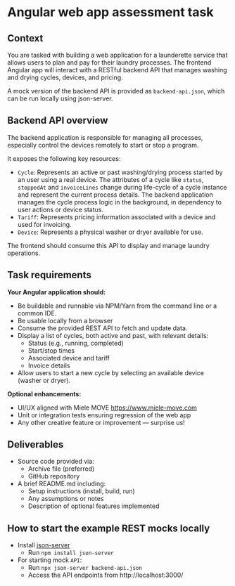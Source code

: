 # Angular web app assessment task

## Context

You are tasked with building a web application for a launderette service that allows 
users to plan and pay for their laundry processes. The frontend Angular app will interact with a RESTful 
backend API that manages washing and drying cycles, devices, and pricing.

A mock version of the backend API is provided as `backend-api.json`, which can be run locally using json-server.

## Backend API overview

The backend application is responsible for managing
all processes, especially control the devices remotely to start or stop a program. 

It exposes the following key resources:

- `Cycle`: Represents an active or past washing/drying process started by an user 
  using a real device.
  The attributes of a cycle like `status`, `stoppedAt` and `invoiceLines` change during 
  life-cycle of a cycle instance and represent the current process details. The backend
  application manages the cycle process logic in the background, in dependency to user actions or device status. 
- `Tariff`: Represents pricing information associated with a device and used for invoicing.
- `Device`: Represents a physical washer or dryer available for use.

The frontend should consume this API to display and manage laundry operations.

## Task requirements

**Your Angular application should:**

- Be buildable and runnable via NPM/Yarn from the command line or a common IDE.
- Be usable locally from a browser
- Consume the provided REST API to fetch and update data.
- Display a list of cycles, both active and past, with relevant details:
  - Status (e.g., running, completed)
  - Start/stop times
  - Associated device and tariff
  - Invoice details
- Allow users to start a new cycle by selecting an available device (washer or dryer).


**Optional enhancements:**

- UI/UX aligned with Miele MOVE https://www.miele-move.com
- Unit or integration tests ensuring regression of the web app
- Any other creative feature or improvement — surprise us!

## Deliverables

- Source code provided via:
  - Archive file (preferred)
  - GitHub repository
- A brief README.md including:
  - Setup instructions (install, build, run)
  - Any assumptions or notes
  - Description of optional features implemented

## How to start the example REST mocks locally

- Install [json-server](https://github.com/typicode/json-server)
  - Run `npm install json-server`
- For starting mock `API`:
  - Run `npx json-server backend-api.json`
  - Access the API endpoints from http://localhost:3000/

